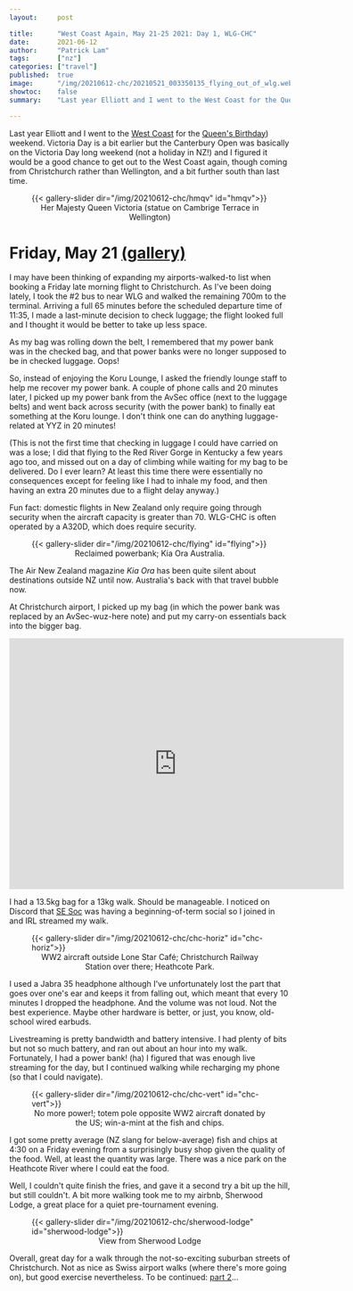 ```yaml
---
layout:     post

title:      "West Coast Again, May 21-25 2021: Day 1, WLG-CHC"
date:       2021-06-12
author:     "Patrick Lam"
tags:       ["nz"]
categories: ["travel"]
published:  true
image:      "/img/20210612-chc/20210521_003350135_flying_out_of_wlg.webp"
showtoc:    false
summary:    "Last year Elliott and I went to the West Coast for the Queen's Birthday weekend.  Victoria Day is a bit earlier but the Canterbury Open was basically on the Victoria Day long weekend (not a holiday in NZ!) and I figured it would be a good chance to get out to the West Coast again, though coming from Christchurch rather than Wellington, and a bit further south than last time."

---
```


<style>
.post-heading h1  { color: white; }
.meta { color: white; }
</style>

Last year Elliott and I went to the [West
Coast](/post/20200910-charleston/) for the [Queen's
Birthday](/post/20210515-holidays/)) weekend.  Victoria Day is a bit
earlier but the Canterbury Open was basically on the Victoria Day long
weekend (not a holiday in NZ!) and I figured it would be a
good chance to get out to the West Coast again, though coming from
Christchurch rather than Wellington, and a bit further south than last
time.

<figure>
{{< gallery-slider dir="/img/20210612-chc/hmqv" id="hmqv">}}
<figcaption style="text-align:center">Her Majesty Queen Victoria (statue on Cambrige Terrace in Wellington)</figcaption>
</figure>

# Friday, May 21 [(gallery)](https://gallery.patricklam.ca/index.php?/category/1338)

I may have been thinking of expanding my airports-walked-to list
when booking a Friday late morning flight to Christchurch.
As I've been doing lately, I took the #2 bus to near WLG and walked the
remaining 700m to the terminal. Arriving a full 65 minutes before the
scheduled departure time of 11:35, I made a last-minute decision to 
check luggage; the flight looked full and I thought it would be better
to take up less space.

As my bag was rolling down the belt, I remembered that my power bank
was in the checked bag, and that power banks were no longer supposed to be
in checked luggage. Oops! 

So, instead of enjoying the Koru Lounge, I asked the friendly lounge
staff to help me recover my power bank. A couple of phone calls
and 20 minutes later, I picked up my power bank from the AvSec office
(next to the luggage belts) and went back across security (with the
power bank) to finally eat something at the Koru lounge. I don't think
one can do anything luggage-related at YYZ in 20 minutes!

(This is not the first time that checking in luggage I could have carried
on was a lose; I did that flying to the Red River Gorge in Kentucky a
few years ago too, and missed out on a day of climbing while waiting
for my bag to be delivered. Do I ever learn? At least this time there
were essentially no consequences except for feeling like I had to
inhale my food, and then having an extra 20 minutes due to a flight
delay anyway.)

Fun fact: domestic flights in New Zealand only require going through
security when the aircraft capacity is greater than 70. WLG-CHC is
often operated by a A320D, which does require security.

<figure>
{{< gallery-slider dir="/img/20210612-chc/flying" id="flying">}}
<figcaption style="text-align:center">Reclaimed powerbank; Kia Ora Australia.</figcaption>
</figure>

The Air New Zealand magazine _Kia Ora_ has been quite silent about destinations
outside NZ until now. Australia's back with that travel bubble now.

At Christchurch airport, I picked up my bag (in which the power
bank was replaced by an AvSec-wuz-here note) and put my carry-on
essentials back into the bigger bag.

<iframe src="https://www.google.com/maps/embed?pb=!1m28!1m12!1m3!1d92566.38342824303!2d172.51353268761108!3d-43.52945911349852!2m3!1f0!2f0!3f0!3m2!1i1024!2i768!4f13.1!4m13!3e2!4m5!1s0x6d31f496835f93a3%3A0xf00ef876559b180!2sChristchurch%20International%20Airport%2C%2030%20Durey%20Road%2C%20Harewood%2C%20Christchurch%208053!3m2!1d-43.487629999999996!2d172.53740259999998!4m5!1s0x6d32214146eee13f%3A0x9a4f7bcbcf92fb60!2sSherwood%20Lodge%2C%209%20Sherwood%20Lane%2C%20Cashmere%2C%20Christchurch%208022!3m2!1d-43.571444!2d172.627806!5e0!3m2!1sen!2snz!4v1623582623976!5m2!1sen!2snz" width="600" height="450" style="border:0;" allowfullscreen="" loading="lazy"></iframe>

I had a 13.5kg bag for a 13kg walk. Should be manageable. I noticed on
Discord that [SE Soc](https://sesoc.uwaterloo.ca) was having a
beginning-of-term social so I joined in and IRL streamed my walk.  

<figure>
{{< gallery-slider dir="/img/20210612-chc/chc-horiz" id="chc-horiz">}}
<figcaption style="text-align:center">WW2 aircraft outside Lone Star Café; Christchurch Railway Station over there; Heathcote Park.</figcaption>
</figure>

I used a Jabra 35 headphone although I've unfortunately lost the part
that goes over one's ear and keeps it from falling out, which meant
that every 10 minutes I dropped the headphone.  And the volume was not
loud. Not the best experience. Maybe other hardware is better, or
just, you know, old-school wired earbuds.

Livestreaming is pretty bandwidth and battery intensive. I had plenty
of bits but not so much battery, and ran out about an hour into my
walk. Fortunately, I had a power bank! (ha) I figured that was enough
live streaming for the day, but I continued walking while recharging
my phone (so that I could navigate).

<figure>
{{< gallery-slider dir="/img/20210612-chc/chc-vert" id="chc-vert">}}
<figcaption style="text-align:center">No more power!; totem pole opposite WW2 aircraft donated by the US; win-a-mint at the fish and chips.</figcaption>
</figure>

I got some pretty average (NZ slang for below-average) fish and chips at 4:30
on a Friday evening from a surprisingly busy shop given the quality of
the food. Well, at least the quantity was large. There was a nice park
on the Heathcote River where I could eat the food.

Well, I couldn't quite finish the fries, and gave it a second try a
bit up the hill, but still couldn't. A bit more walking took me to my
airbnb, Sherwood Lodge, a great place for a quiet pre-tournament evening.

<figure>
{{< gallery-slider dir="/img/20210612-chc/sherwood-lodge" id="sherwood-lodge">}}
<figcaption style="text-align:center">View from Sherwood Lodge</figcaption>
</figure>

Overall, great day for a walk through the not-so-exciting suburban streets
of Christchurch. Not as nice as Swiss airport walks (where there's more going on), but good exercise nevertheless.
To be continued: [part 2](/post/20210620-to-west-coast/)...